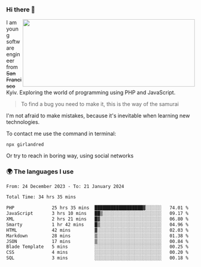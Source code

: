 ### Hi there 👋  

<img align='right' src="https://github-readme-stats.vercel.app/api?username=girlandred&count_private=true&show_icons=true&include_all_commits=true&hide_rank=true&hide_title=true&theme=buefy&card_width=300" width=460 height=180>


I am young software engineer from ~~San Francisco~~ Kyiv. Exploring the world of programming using PHP and JavaScript.


> To find a bug you need to make it, this is the way of the samurai



I'm not afraid to make mistakes, because it's inevitable when learning new technologies.

To contact me use the command in terminal:

```
npx girlandred
```

Or try to reach in boring way, using social networks


### 🌍 The languages I use

<!--START_SECTION:waka-->

```txt
From: 24 December 2023 - To: 21 January 2024

Total Time: 34 hrs 35 mins

PHP              25 hrs 35 mins  ██████████████████▓░░░░░░   74.01 %
JavaScript       3 hrs 10 mins   ██▒░░░░░░░░░░░░░░░░░░░░░░   09.17 %
XML              2 hrs 21 mins   █▓░░░░░░░░░░░░░░░░░░░░░░░   06.80 %
Smarty           1 hr 42 mins    █▒░░░░░░░░░░░░░░░░░░░░░░░   04.96 %
HTML             42 mins         ▓░░░░░░░░░░░░░░░░░░░░░░░░   02.03 %
Markdown         28 mins         ▒░░░░░░░░░░░░░░░░░░░░░░░░   01.38 %
JSON             17 mins         ▒░░░░░░░░░░░░░░░░░░░░░░░░   00.84 %
Blade Template   5 mins          ░░░░░░░░░░░░░░░░░░░░░░░░░   00.25 %
CSS              4 mins          ░░░░░░░░░░░░░░░░░░░░░░░░░   00.20 %
SQL              3 mins          ░░░░░░░░░░░░░░░░░░░░░░░░░   00.18 %
```

<!--END_SECTION:waka-->
